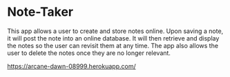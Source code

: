 # Note-Taker

This app allows a user to create and store notes online. Upon saving a note, it will post the note into an online database. It will then retrieve and display the notes so the user can revisit them at any time.
The app also allows the user to delete the notes once they are no longer relevant.

https://arcane-dawn-08999.herokuapp.com/
